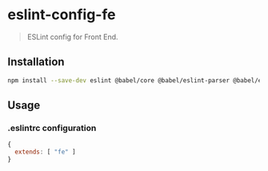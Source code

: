 # eslint-config-fe

> ESLint config for Front End.

## Installation

```bash
npm install --save-dev eslint @babel/core @babel/eslint-parser @babel/eslint-plugin eslint-config-fe
```

## Usage

### .eslintrc configuration

```js
{
  extends: [ "fe" ]
}
```
